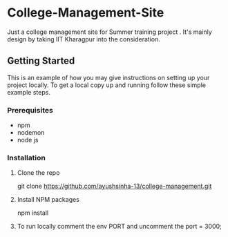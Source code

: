 # College-Management-Site
Just a college management site for Summer training project . It's mainly design by taking IIT Kharagpur into the consideration.

<!-- GETTING STARTED -->
## Getting Started

This is an example of how you may give instructions on setting up your project locally.
To get a local copy up and running follow these simple example steps.

### Prerequisites

* npm
* nodemon
* node js


### Installation

1. Clone the repo
   
   git clone https://github.com/ayushsinha-13/college-management.git
   
2. Install NPM packages
   
   npm install
   
3. To run locally comment the env PORT and uncomment the port = 3000;
      
